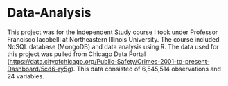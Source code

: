 # Data-Analysis

This project was for the Independent Study course I took under Professor Francisco Iacobelli at Northeastern Illinois University. The course included NoSQL database (MongoDB) and data analysis using R. 
The data used for this project was pulled from Chicago Data Portal (https://data.cityofchicago.org/Public-Safety/Crimes-2001-to-present-Dashboard/5cd6-ry5g). This data consisted of 6,545,514 observations and 24 variables.
